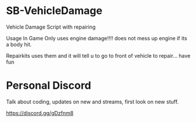 # SB-VehicleDamage
Vehicle Damage Script with repairing



Usage In Game
Only uses engine damage!!!! does not mess up engine if its a body hit. 

Repairkits uses them and it will tell u to go to front of vehicle to repair... have fun


# Personal Discord

Talk about coding, updates on new and streams, first look on new stuff.

https://discord.gg/gDzfnm8
